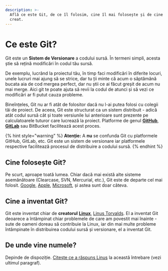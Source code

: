 ```yaml
---
description: >-
  Află ce este Git, de ce îl folosim, cine îl mai folosește și de cine a fost
  creat.
---
```


# Ce este Git?

Git este un **Sistem de Versionare** a codului sursă. În termeni simpli, acesta știe să rețină modificări în codul tău sursă.

De exemplu, lucrând la proiectul tău, în timp faci modificări în diferite locuri, unele lucruri mai ajung să se strice, dar tu ții minte că acum o săptămână bucata aia de cod mergea perfect, dar nu știi ce ai făcut greșit de acum nu mai merge. Aici git te poate ajuta să revii la codul de atunci și să vezi ce modificări ar fi putut cauza probleme.

Bineînțeles, Git nu ar fi atât de folositor dacă nu l-ai putea folosi cu colegii tăi de proiect. De aceea, Git este structurat ca un sistem distribuit - adică atât codul sursă cât și toate versiunile lui anterioare sunt prezente pe calculatoarele tuturor care lucrează la proiect. Platforme de genul [**GitHub**](https://github.com/), [**GitLab**](https://gitlab.com) sau BitBucket facilitează acest proces.

{% hint style="warning" %}
**Atenție:** A **nu** se confunda Git cu platformele GitHub, GitLab, etc. Git este un sistem de versionare iar platformele respective facilitează procesul de distribuire a codului sursă.
{% endhint %}

## Cine folosește Git?

Pe scurt, aproape toată lumea. Chiar dacă mai există alte sisteme asemănătoare \(Clearcase, SVN, Mercurial, etc.\), Git este de departe cel mai folosit. [Google](https://android.googlesource.com/), [Apple](https://github.com/apple), [Microsoft](https://github.com/Microsoft), și astea sunt doar câteva.

## Cine a inventat Git?

Git este inventat chiar de **creatorul** [**Linux**](https://github.com/torvalds/linux), [Linus Torvalds](https://en.wikipedia.org/wiki/Linus_Torvalds). El a inventat Git deoarece a întâmpinat chiar problemele de care am povestit mai înainte - sute de oameni doreau să contribuie la Linux, iar din mai multe probleme întâmpinate în distribuirea codului sursă și versionare, el a inventat Git.

## De unde vine numele?

Depinde de dispoziție. [Citește ce a răspuns Linus](https://github.com/git/git/blob/master/README.md) la această întrebare \(vezi ultimul paragraf\).

